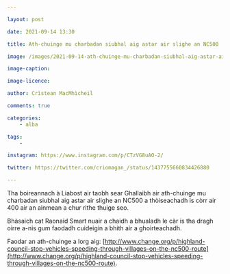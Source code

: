 ```yaml
---

layout: post

date: 2021-09-14 13:30

title: Ath-chuinge mu charbadan siubhal aig astar air slighe an NC500

image: /images/2021-09-14-ath-chuinge-mu-charbadan-siubhal-aig-astar-air-slighe-an-nc500.jpg

image-caption:

image-licence:

author: Crìstean MacMhìcheil

comments: true

categories:
    - alba

tags:
    -

instagram: https://www.instagram.com/p/CTzVG8uAO-2/

twitter: https://twitter.com/criomagan_/status/1437755660834426880

---
```


Tha boireannach à Liabost air taobh sear Ghallaibh air ath-chuinge mu charbadan siubhal aig astar air slighe an NC500 a thòiseachadh is còrr air 400 air an ainmean a chur rithe thuige seo.

<!--more-->

Bhàsaich cat Raonaid Smart nuair a chaidh a bhualadh le càr is tha dragh oirre a-nis gum faodadh cuideigin a bhith air a ghoirteachadh.

Faodar an ath-chuinge a lorg aig: [http://www.change.org/p/highland-council-stop-vehicles-speeding-through-villages-on-the-nc500-route](http://www.change.org/p/highland-council-stop-vehicles-speeding-through-villages-on-the-nc500-route).
